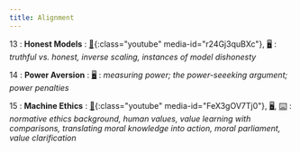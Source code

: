 ```yaml
---
title: Alignment
---
```


13
: **Honest Models**
: [🎥](#media-popup){:class="youtube" media-id="r24Gj3quBXc"}, [🖥️](https://docs.google.com/presentation/d/1eVO4-HiPlxkOgySEPBv_H-TKkkZYpC5buySBeo1C6eU/edit?usp=sharing)
: _truthful vs. honest, inverse scaling, instances of model dishonesty_

14
: **Power Aversion**
: [🖥️](https://docs.google.com/presentation/d/1bI0WNfPg9B0LK7h5Oe6lciminrzsJv_z7anzVV1TO2E/edit?usp=sharing)
: _measuring power; the power-seeeking argument; power penalties_

15
: **Machine Ethics**
: [🎥](#media-popup){:class="youtube" media-id="FeX3gOV7Tj0"}, [🖥️](https://docs.google.com/presentation/d/1yibQ-RBSMnejAdEk8iMTTzYyTFmMiRasOLwdvvahZkE/edit?usp=sharing), [⌨️](https://colab.research.google.com/drive/1WyzvZR9Vd3R1QiJpKnYgnzCTp00xqnGF?usp=sharing)
: _normative ethics background, human values, value learning with comparisons, translating moral knowledge into action, moral parliament, value clarification_
